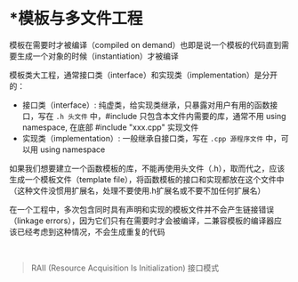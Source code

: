 
&emsp;
# *模板与多文件工程
模板在需要时才被编译（compiled on demand）也即是说一个模板的代码直到需要生成一个对象的时候（instantiation）才被编译

模板类大工程，通常接口类（interface）和实现类（implementation）是分开的：
- 接口类（interface）: 纯虚类，给实现类继承，只暴露对用户有用的函数接口，写在 `.h 头文件` 中，#include 只包含本文件内需要的库，通常不用 using namespace, 在底部 #include "xxx.cpp" 实现文件
- 实现类（implementation）: 一般继承自接口类，写在 `.cpp 源程序文件` 中，可以用 using namespace

如果我们想要建立一个函数模板的库，不能再使用头文件（.h），取而代之，应该生成一个模板文件（template file），将函数模板的接口和实现都放在这个文件中（这种文件没惯用扩展名，处理不要使用.h扩展名或不要不加任何扩展名）


在一个工程中，多次包含同时具有声明和实现的模板文件并不会产生链接错误（linkage errors），因为它们只有在需要时才会被编译，二兼容模板的编译器应该已经考虑到这种情况，不会生成重复的代码

&emsp;
>RAII (Resource Acquisition Is Initialization) 接口模式

